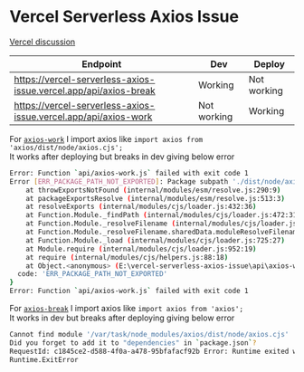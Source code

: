 # Vercel Serverless Axios Issue

[Vercel discussion](https://github.com/vercel/vercel/discussions/9637)

| **Endpoint**                                                     | **Dev**     | **Deploy**  |
|------------------------------------------------------------------|-------------|-------------|
| https://vercel-serverless-axios-issue.vercel.app/api/axios-break | Working     | Not working |
| https://vercel-serverless-axios-issue.vercel.app/api/axios-work  | Not working | Working     |


For [`axios-work`](https://github.com/cmgchess/vercel-serverless-axios-issue/blob/master/api/axios-work.js#L1) I import axios like `import axios from 'axios/dist/node/axios.cjs';`  
It works after deploying but breaks in dev giving below error
```bash
Error: Function `api/axios-work.js` failed with exit code 1
Error [ERR_PACKAGE_PATH_NOT_EXPORTED]: Package subpath './dist/node/axios.cjs' is not defined by "exports" in E:\vercel-serverless-axios-issue\node_modules\axios\package.json
    at throwExportsNotFound (internal/modules/esm/resolve.js:290:9)
    at packageExportsResolve (internal/modules/esm/resolve.js:513:3)
    at resolveExports (internal/modules/cjs/loader.js:432:36)
    at Function.Module._findPath (internal/modules/cjs/loader.js:472:31)
    at Function.Module._resolveFilename (internal/modules/cjs/loader.js:867:27)
    at Function.Module._resolveFilename.sharedData.moduleResolveFilenameHook.installedValue [as _resolveFilename] (C:\Users\ASUS\AppData\Roaming\npm\node_modules\vercel\node_modules\@cspotcode\source-map-support\source-map-support.js:811:30)
    at Function.Module._load (internal/modules/cjs/loader.js:725:27)
    at Module.require (internal/modules/cjs/loader.js:952:19)
    at require (internal/modules/cjs/helpers.js:88:18)
    at Object.<anonymous> (E:\vercel-serverless-axios-issue\api\axios-work.js:1:1) {
  code: 'ERR_PACKAGE_PATH_NOT_EXPORTED'
}
Error: Function `api/axios-work.js` failed with exit code 1
```

For [`axios-break`](https://github.com/cmgchess/vercel-serverless-axios-issue/blob/master/api/axios-break.js#L1) I import axios like `import axios from 'axios';`  
It works in dev but breaks after deploying giving below error
```bash
Cannot find module '/var/task/node_modules/axios/dist/node/axios.cjs'
Did you forget to add it to "dependencies" in `package.json`?
RequestId: c1845ce2-d588-4f0a-a478-95bfafacf92b Error: Runtime exited with error: exit status 1
Runtime.ExitError
```
